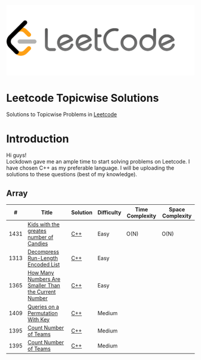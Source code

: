 <p align="center">
  <img src="Leetcodelogo.png">
</p>

# Leetcode Topicwise Solutions

Solutions to Topicwise Problems in [Leetcode](https://leetcode.com/problemset/all/)  


Introduction
============
Hi guys!   
Lockdown gave me an ample time to start solving problems on Leetcode.
I have chosen C++ as my preferable language. I will be uploading the solutions to these questions (best of my knowledge).


Array
------
| # | Title | Solution | Difficulty | Time Complexity | Space Complexity |
|---| ----- | -------- | ---------- | --------------- | ---------------- |
|1431|[Kids with the greates number of Candies](https://leetcode.com/problems/kids-with-the-greatest-number-of-candies/) | [C++](https://github.com/poor-kid/Leetcode-Topicwise-Solutions/blob/master/Array/Kids_with_greatest_number_of_candies.cpp)|Easy| O(N) | O(N) |
|1313|[Decompress Run-Length Encoded List](https://leetcode.com/problems/decompress-run-length-encoded-list/) | [C++](https://github.com/poor-kid/Leetcode-Topicwise-Solutions/blob/master/Array/Decompress_Run-Length_Encoded_List.cpp)|Easy| |  |
|1365|[How Many Numbers Are Smaller Than the Current Number](https://leetcode.com/problems/how-many-numbers-are-smaller-than-the-current-number/) | [C++](https://github.com/poor-kid/Leetcode-Topicwise-Solutions/blob/master/Array/Count_of_Numbers_Smaller_than_current_number.cpp)|Easy|  |  |
|1409|[Queries on a Permutation With Key](https://leetcode.com/problems/queries-on-a-permutation-with-key/) | [C++](https://github.com/poor-kid/Leetcode-Topicwise-Solutions/blob/master/Array/Queries_on_a_permutaion_with_key.cpp)|Medium|  |  |
|1395|[Count Number of Teams](https://leetcode.com/problems/count-number-of-teams/) | [C++](https://github.com/poor-kid/Leetcode-Topicwise-Solutions/blob/master/Array/Count_number_of_Teams.cpp)|Medium|  |  |
|1395|[Count Number of Teams](https://leetcode.com/problems/count-number-of-teams/) | [C++](https://github.com/poor-kid/Leetcode-Topicwise-Solutions/blob/master/Array/Count_number_of_Teams.cpp)|Medium|  |  |

